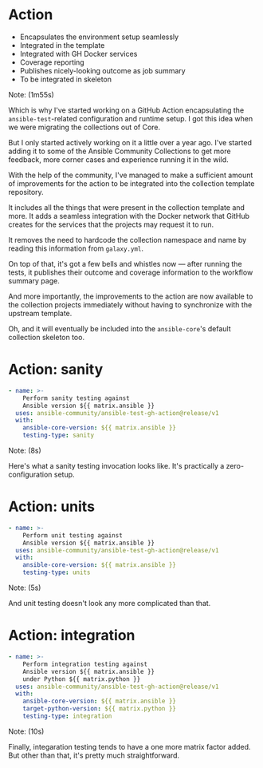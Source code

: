 <!-- .slide: data-transition="slide-in fade-out" -->

# Action

* Encapsulates the environment setup seamlessly
* Integrated in the template
* Integrated with GH Docker services
* Coverage reporting
* Publishes nicely-looking outcome as job summary
* To be integrated in skeleton

Note: (1m55s)

Which is why I've started working on a GitHub Action encapsulating the
`ansible-test`-related configuration and runtime setup.
I got this idea when we were migrating the collections out of Core.

But I only started actively working on it a little over a year ago. I've
started adding it to some of the Ansible Community Collections to get
more feedback, more corner cases and experience running it in the wild.

With the help of the community, I've managed to make a sufficient amount
of improvements for the action to be integrated into the collection
template repository.

It includes all the things that were present in the collection template
and more. It adds a seamless integration with the Docker network that
GitHub creates for the services that the projects may request it to run.

It removes the need to hardcode the collection namespace and name by
reading this information from `galaxy.yml`.

On top of that, it's got a few bells and whistles now — after running
the tests, it publishes their outcome and coverage information to the
workflow summary page.

And more importantly, the improvements to the action are now available
to the collection projects immediately without having to synchronize
with the upstream template.

Oh, and it will eventually be included into the `ansible-core`'s default
collection skeleton too.

>>>>>

<!-- .slide: data-transition="fade-in fade-out" -->

# Action: sanity

```yaml
- name: >-
    Perform sanity testing against
    Ansible version ${{ matrix.ansible }}
  uses: ansible-community/ansible-test-gh-action@release/v1
  with:
    ansible-core-version: ${{ matrix.ansible }}
    testing-type: sanity
```
<!-- .element: style="font-size: 0.915em;" -->

Note: (8s)

Here's what a sanity testing invocation looks like. It's practically a
zero-configuration setup.

>>>>>

<!-- .slide: data-transition="fade-in fade-out" -->

# Action: units

```yaml
- name: >-
    Perform unit testing against
    Ansible version ${{ matrix.ansible }}
  uses: ansible-community/ansible-test-gh-action@release/v1
  with:
    ansible-core-version: ${{ matrix.ansible }}
    testing-type: units
```
<!-- .element: style="font-size: 0.915em;" -->

Note: (5s)

And unit testing doesn't look any more complicated than that.

>>>>>

<!-- .slide: data-transition="fade-in fade-out" -->

# Action: integration

```yaml
- name: >-
    Perform integration testing against
    Ansible version ${{ matrix.ansible }}
    under Python ${{ matrix.python }}
  uses: ansible-community/ansible-test-gh-action@release/v1
  with:
    ansible-core-version: ${{ matrix.ansible }}
    target-python-version: ${{ matrix.python }}
    testing-type: integration
```
<!-- .element: style="font-size: 0.915em;" -->

Note: (10s)

Finally, integaration testing tends to have a one more matrix factor
added. But other than that, it's pretty much straightforward.
